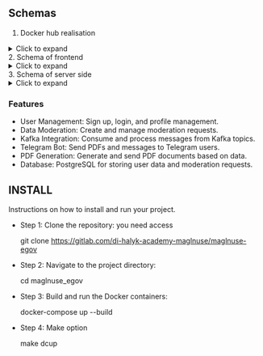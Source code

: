  
## Schemas
1. Docker hub realisation
<details>
<summary>Click to expand</summary>
![example1](/images/docker_hub_scheme.jpg)
</details>
2. Schema of frontend
<details>
<summary>Click to expand</summary>
![example2](/images/front_schema.jpg)
</details>
3. Schema of server side
<details>
<summary>Click to expand</summary>
![example3](/images/server_schema.jpg)
</details>

 
### Features 
 
*   User Management: Sign up, login, and profile management. 
*   Data Moderation: Create and manage moderation requests. 
*   Kafka Integration: Consume and process messages from Kafka topics. 
*   Telegram Bot: Send PDFs and messages to Telegram users. 
*   PDF Generation: Generate and send PDF documents based on data. 
*   Database: PostgreSQL for storing user data and moderation requests. 
 

## INSTALL 
Instructions on how to install and run your project. 
- Step 1: Clone the repository: you need access  
 
  git clone https://gitlab.com/di-halyk-academy-maglnuse/maglnuse-egov 
 
- Step 2: Navigate to the project directory: 
   
  cd maglnuse_egov 
 
- Step 3: Build and run the Docker containers: 
 
  docker-compose up --build 
 
- Step 4: Make option 
 
  make dcup 
 

